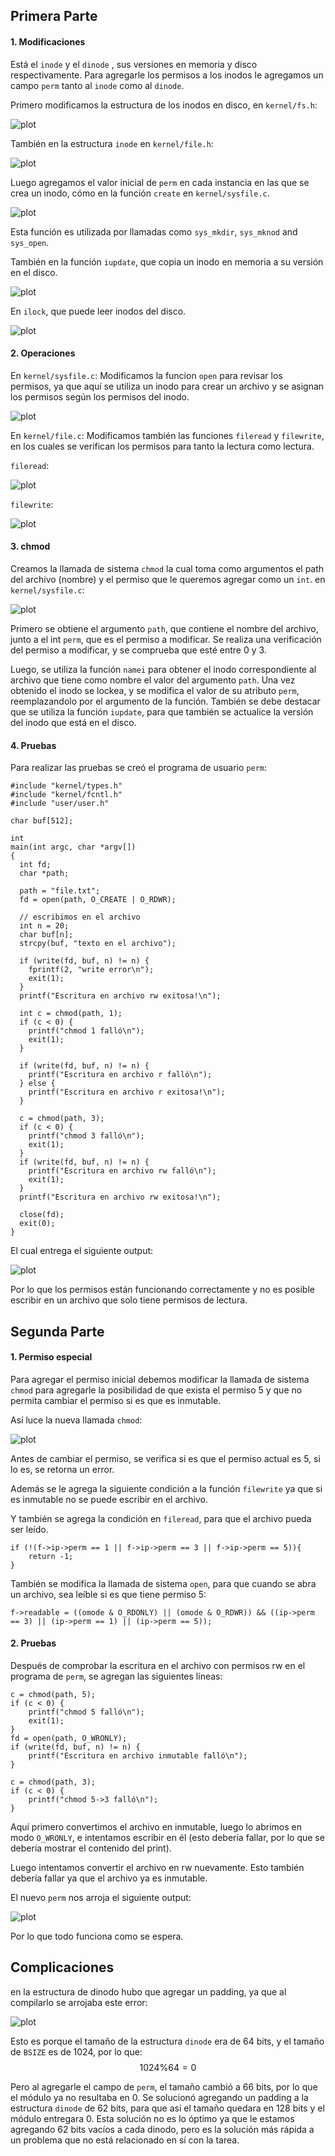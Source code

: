 ## Primera Parte

#### 1. Modificaciones


Está el `inode` y el `dinode` , sus versiones en memoria y disco respectivamente. Para agregarle los permisos a los inodos le agregamos un campo `perm` tanto al `inode` como al `dinode`.

Primero modificamos la estructura de los inodos en disco, en `kernel/fs.h`:

![plot](./T4-1.png)

También en la estructura `inode` en `kernel/file.h`:


![plot](./T4-2.png)

Luego agregamos el valor inicial de `perm` en cada instancia en las que se crea un inodo, cómo en la función `create` en `kernel/sysfile.c`.


![plot](./T4-3.png)

Esta función es utilizada por llamadas como `sys_mkdir`, `sys_mknod` and `sys_open`.

También en la función `iupdate`, que copia un inodo en memoria a su versión en el disco.


![plot](./T4-4.png)

En `ilock`, que puede leer inodos del disco.


![plot](./T4-5.png)

#### 2. Operaciones

En `kernel/sysfile.c`:
Modificamos la funcion `open` para revisar los permisos, ya que aquí se utiliza un inodo para crear un archivo y se asignan los permisos según los permisos del inodo.

![plot](./T4-6.png)

En `kernel/file.c`:
Modificamos también las funciones `fileread` y `filewrite`, en los cuales se verifican los permisos para tanto la lectura como lectura.

`fileread`:

![plot](./T4-7.png)

`filewrite`:

![plot](./T4-8.png)

#### 3. chmod
Creamos la llamada de sistema `chmod` la cual toma como argumentos el path del archivo (nombre) y el permiso que le queremos agregar como un `int`.
en `kernel/sysfile.c`:

![plot](./T4-9.png)

Primero se obtiene el argumento `path`, que contiene el nombre del archivo, junto a el int `perm`, que es el permiso a modificar. 
Se realiza una verificación del permiso a modificar, y se comprueba que esté entre 0 y 3.

Luego, se utiliza la función `namei` para obtener el inodo correspondiente al archivo que tiene como nombre el valor del argumento `path`. Una vez obtenido el inodo se lockea, y se modifica el valor de su atributo `perm`, reemplazandolo por el argumento de la función. También se debe destacar que se utiliza la función `iupdate`, para que también se actualice la versión del inodo que está en el disco.

#### 4. Pruebas
Para realizar las pruebas se creó el programa de usuario `perm`:
```
#include "kernel/types.h"
#include "kernel/fcntl.h"
#include "user/user.h"

char buf[512];

int
main(int argc, char *argv[])
{
  int fd;
  char *path;

  path = "file.txt";
  fd = open(path, O_CREATE | O_RDWR);

  // escribimos en el archivo
  int n = 20;
  char buf[n];
  strcpy(buf, "texto en el archivo");

  if (write(fd, buf, n) != n) {
    fprintf(2, "write error\n");
    exit(1);
  }
  printf("Escritura en archivo rw exitosa!\n");

  int c = chmod(path, 1);
  if (c < 0) {
    printf("chmod 1 falló\n");
    exit(1);
  }

  if (write(fd, buf, n) != n) {
    printf("Escritura en archivo r falló\n");
  } else {
    printf("Escritura en archivo r exitosa!\n");
  }

  c = chmod(path, 3);
  if (c < 0) {
    printf("chmod 3 falló\n");
    exit(1);
  }
  if (write(fd, buf, n) != n) {
    printf("Escritura en archivo rw falló\n");
    exit(1);
  }
  printf("Escritura en archivo rw exitosa!\n");

  close(fd);
  exit(0);
}
```

El cual entrega el siguiente output:

![plot](./T4-10.png)

Por lo que los permisos están funcionando correctamente y no es posible escribir en un archivo que solo tiene permisos de lectura.

## Segunda Parte
#### 1. Permiso especial
Para agregar el permiso inicial debemos modificar la llamada de sistema `chmod` para agregarle la posibilidad de que exista el permiso 5 y que no permita cambiar el permiso si es que es inmutable.

Así luce la nueva llamada `chmod`:

![plot](./T4-10.png)

Antes de cambiar el permiso, se verifica si es que el permiso actual es 5, si lo es, se retorna un error.

Además se le agrega la siguiente condición a la función `filewrite` ya que si es inmutable no se puede escribir en el archivo.

Y también se agrega la condición en `fileread`, para que el archivo pueda ser leído.
```
if (!(f->ip->perm == 1 || f->ip->perm == 3 || f->ip->perm == 5)){
	return -1;
}
```

También se modifica la llamada de sistema `open`, para que cuando se abra un archivo, sea leíble si es que tiene permiso 5:
```
f->readable = ((omode & O_RDONLY) || (omode & O_RDWR)) && ((ip->perm == 3) || (ip->perm == 1) || (ip->perm == 5));

```
#### 2. Pruebas
Después de comprobar la escritura en el archivo con permisos rw en el programa de `perm`, se agregan las siguientes líneas:
```
c = chmod(path, 5);
if (c < 0) {
	printf("chmod 5 falló\n");
	exit(1);
}
fd = open(path, O_WRONLY);
if (write(fd, buf, n) != n) {
	printf("Escritura en archivo inmutable falló\n");
}

c = chmod(path, 3);
if (c < 0) {
	printf("chmod 5->3 falló\n");
}

```

Aquí primero convertimos el archivo en inmutable, luego lo abrimos en modo `O_WRONLY`, e intentamos escribir en él (esto debería fallar, por lo que se debería mostrar el contenido del print).

Luego intentamos convertir el archivo en rw nuevamente. Esto también debería fallar ya que el archivo ya es inmutable.

El nuevo `perm` nos arroja el siguiente output:

![plot](./T4-12.png)

Por lo que todo funciona como se espera.

## Complicaciones
en la estructura de dinodo hubo que agregar un padding, ya que al compilarlo se arrojaba este error:

![plot](./T4-bug.png)

Esto es porque el tamaño de la estructura `dinode` era de 64 bits, y el tamaño de `BSIZE` es de 1024, por lo que:
$$
1024 \% 64 = 0
$$

Pero al agregarle el campo de `perm`, el tamaño cambió a 66 bits, por lo que el módulo ya no resultaba en 0. Se solucionó agregando un padding a la estructura `dinode` de 62 bits, para que así el tamaño quedara en 128 bits y el módulo entregara 0. Esta solución no es lo óptimo ya que le estamos agregando 62 bits vacíos a cada dinodo, pero es la solución más rápida a un problema que no está relacionado en sí con la tarea.

